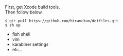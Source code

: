  First, get Xcode build tools.  
 Then follow below.
 ```
 $ git pull https://github.com/hiramekun/dotfiles.git
 $ sh up
 ``` 
 
  - fish shell
  - vim
  - karabiner settings
  - etc...
